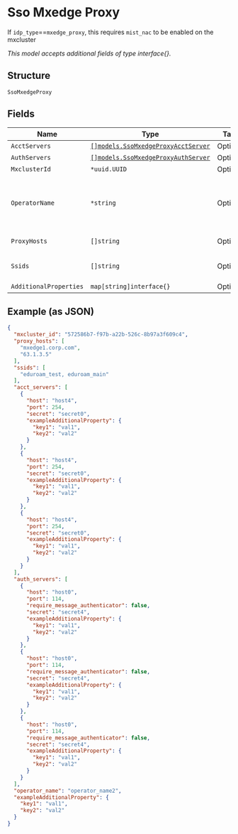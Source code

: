 
# Sso Mxedge Proxy

If `idp_type`==`mxedge_proxy`, this requires `mist_nac` to be enabled on the mxcluster

*This model accepts additional fields of type interface{}.*

## Structure

`SsoMxedgeProxy`

## Fields

| Name | Type | Tags | Description |
|  --- | --- | --- | --- |
| `AcctServers` | [`[]models.SsoMxedgeProxyAcctServer`](../../doc/models/sso-mxedge-proxy-acct-server.md) | Optional | - |
| `AuthServers` | [`[]models.SsoMxedgeProxyAuthServer`](../../doc/models/sso-mxedge-proxy-auth-server.md) | Optional | - |
| `MxclusterId` | `*uuid.UUID` | Optional | - |
| `OperatorName` | `*string` | Optional | Operator name as Radius attribute while proxying |
| `ProxyHosts` | `[]string` | Optional | Public hostname/IPs |
| `Ssids` | `[]string` | Optional | SSIDs that support eduroam |
| `AdditionalProperties` | `map[string]interface{}` | Optional | - |

## Example (as JSON)

```json
{
  "mxcluster_id": "572586b7-f97b-a22b-526c-8b97a3f609c4",
  "proxy_hosts": [
    "mxedge1.corp.com",
    "63.1.3.5"
  ],
  "ssids": [
    "eduroam_test, eduroam_main"
  ],
  "acct_servers": [
    {
      "host": "host4",
      "port": 254,
      "secret": "secret0",
      "exampleAdditionalProperty": {
        "key1": "val1",
        "key2": "val2"
      }
    },
    {
      "host": "host4",
      "port": 254,
      "secret": "secret0",
      "exampleAdditionalProperty": {
        "key1": "val1",
        "key2": "val2"
      }
    },
    {
      "host": "host4",
      "port": 254,
      "secret": "secret0",
      "exampleAdditionalProperty": {
        "key1": "val1",
        "key2": "val2"
      }
    }
  ],
  "auth_servers": [
    {
      "host": "host0",
      "port": 114,
      "require_message_authenticator": false,
      "secret": "secret4",
      "exampleAdditionalProperty": {
        "key1": "val1",
        "key2": "val2"
      }
    },
    {
      "host": "host0",
      "port": 114,
      "require_message_authenticator": false,
      "secret": "secret4",
      "exampleAdditionalProperty": {
        "key1": "val1",
        "key2": "val2"
      }
    },
    {
      "host": "host0",
      "port": 114,
      "require_message_authenticator": false,
      "secret": "secret4",
      "exampleAdditionalProperty": {
        "key1": "val1",
        "key2": "val2"
      }
    }
  ],
  "operator_name": "operator_name2",
  "exampleAdditionalProperty": {
    "key1": "val1",
    "key2": "val2"
  }
}
```

